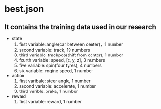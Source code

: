 # best.json
## It contains the training data used in our research

* state
   1. first variable: angle(car between center)，1 number	
	2. second variable: track, 19 numbers
	3. third variable: trackpos(shift from center),  1 number
	4. fourth variable: speed, [x, y, z], 3 numbers
	5. five variable: spin(four tyres), 4 numbers
	6. six variable: engine speed, 1 number
* action
	1. first varibale: steer angle, 1 number
	2. second variable: accelerate, 1 number
	3. third varible: brake, 1 number
* reward
	1. first variable: reward, 1 number 
	
